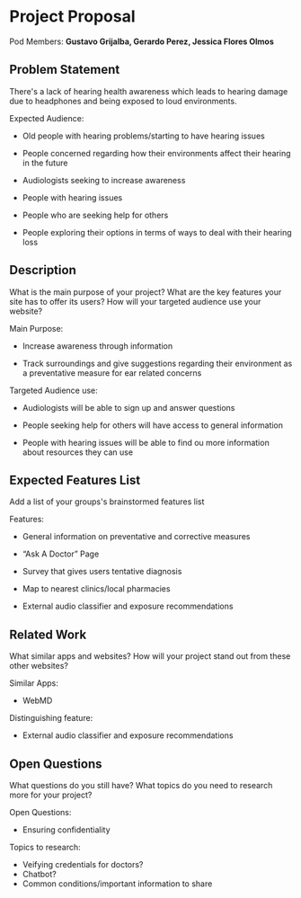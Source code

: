 # Project Proposal

Pod Members: **Gustavo Grijalba, Gerardo Perez, Jessica Flores Olmos**

## Problem Statement

There's a lack of hearing health awareness which leads to hearing damage due to headphones and being exposed to loud environments.

Expected Audience:
- Old people with hearing problems/starting to have hearing issues
  
- People concerned regarding how their environments affect their hearing in the future

- Audiologists seeking to increase awareness

- People with hearing issues

- People who are seeking help for others

- People exploring their options in terms of ways to deal with their hearing loss

## Description

What is the main purpose of your project? What are the key features your site has to offer its users? How will your targeted audience use your website?

Main Purpose:

- Increase awareness through information

- Track surroundings and give suggestions regarding their environment as a preventative measure for ear related concerns

Targeted Audience use:

- Audiologists will be able to sign up and answer questions
  
- People seeking help for others will have access to general information
  
- People with hearing issues will be able to find ou more information about resources they can use
  

## Expected Features List

Add a list of your groups's brainstormed features list

Features:

- General information on preventative and corrective measures

- “Ask A Doctor” Page

- Survey that gives users tentative diagnosis

- Map to nearest clinics/local pharmacies

- External audio classifier and exposure recommendations


## Related Work

What similar apps and websites? How will your project stand out from these other websites?

Similar Apps:
- WebMD 

Distinguishing feature:
- External audio classifier and exposure recommendations

## Open Questions

What questions do you still have? What topics do you need to research more for your project?

Open Questions:
- Ensuring confidentiality

Topics to research:
- Veifying credentials for doctors?
- Chatbot?
- Common conditions/important information to share

